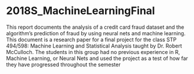 # 2018S_MachineLearningFinal

This report documents the analysis of a credit card fraud dataset and the algorithm’s prediction of fraud 
by using neural nets and machine learning. This document is a research paper for a final project for the 
class STP 494/598: Machine Learning and Statistical Analysis taught by Dr. Robert McCulloch. The students 
in this group had no previous experience in R, Machine Learning, or Neural Nets and used the project as a
test of how far they have progressed throughout the semester
